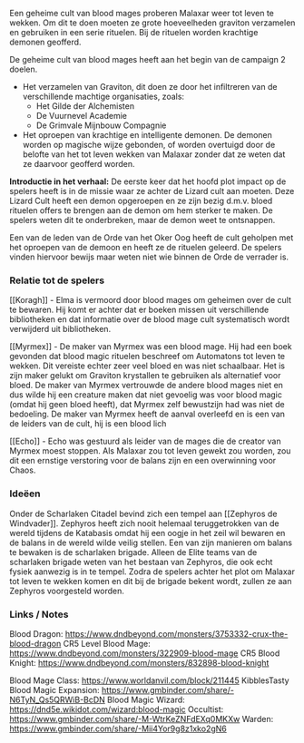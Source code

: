 Een geheime cult van blood mages proberen Malaxar weer tot leven te wekken.
Om dit te doen moeten ze grote hoeveelheden graviton verzamelen en gebruiken in een serie rituelen. Bij de rituelen worden krachtige demonen geofferd.

De geheime cult van blood mages heeft aan het begin van de campaign 2 doelen.
- Het verzamelen van Graviton, dit doen ze door het infiltreren van de verschillende machtige organisaties, zoals:
	- Het Gilde der Alchemisten
	- De Vuurnevel Academie
	- De Grimvale Mijnbouw Compagnie
- Het oproepen van krachtige en intelligente demonen. De demonen worden op magische wijze gebonden, of worden overtuigd door de belofte van het tot leven wekken van Malaxar zonder dat ze weten dat ze daarvoor geofferd worden.





**Introductie in het verhaal:**
De eerste keer dat het hoofd plot impact op de spelers heeft is in de missie waar ze achter de Lizard cult aan moeten. Deze Lizard Cult heeft een demon opgeroepen en ze zijn bezig d.m.v. bloed rituelen offers te brengen aan de demon om hem sterker te maken. De spelers weten dit te onderbreken, maar de demon weet te ontsnappen.

Een van de leden van de Orde van het Oker Oog heeft de cult geholpen met het oproepen van de demoon en heeft ze de rituelen geleerd. De spelers vinden hiervoor bewijs maar weten niet wie binnen de Orde de verrader is.

### Relatie tot de spelers
[[Koragh]] - Elma is vermoord door blood mages om geheimen over de cult te bewaren. Hij komt er achter dat er boeken missen uit verschillende bibliotheken en dat informatie over de blood mage cult systematisch wordt verwijderd uit bibliotheken. 

[[Myrmex]] - De maker van Myrmex was een blood mage. Hij had een boek gevonden dat blood magic rituelen beschreef om Automatons tot leven te wekken. Dit vereiste echter zeer veel bloed en was niet schaalbaar. Het is zijn maker gelukt om Graviton krystallen te gebruiken als alternatief voor bloed. De maker van Myrmex vertrouwde de andere blood mages niet en dus wilde hij een creature maken dat niet gevoelig was voor blood magic (omdat hij geen bloed heeft), dat Myrmex zelf bewustzijn had was niet de bedoeling. 
De maker van Myrmex heeft de aanval overleefd en is een van de leiders van de cult, hij is een blood lich

[[Echo]] - Echo was gestuurd als leider van de mages die de creator van Myrmex moest stoppen. Als Malaxar zou tot leven gewekt zou worden, zou dit een ernstige verstoring voor de balans zijn en een overwinning voor Chaos.


### Ideëen
Onder de Scharlaken Citadel bevind zich een tempel aan [[Zephyros de Windvader]].
Zephyros heeft zich nooit helemaal teruggetrokken van de wereld tijdens de Katabasis omdat hij een oogje in het zeil wil bewaren en de balans in de wereld wilde veilig stellen. Een van zijn manieren om balans te bewaken is de scharlaken brigade.
Alleen de Elite teams van de scharlaken brigade weten van het bestaan van Zephyros, die ook echt fysiek aanwezig is in te tempel.
Zodra de spelers achter het plot om Malaxar tot leven te wekken komen en dit bij de brigade bekent wordt, zullen ze aan Zephyros voorgesteld worden.


### Links / Notes
Blood Dragon: https://www.dndbeyond.com/monsters/3753332-crux-the-blood-dragon
CR5 Level Blood Mage: https://www.dndbeyond.com/monsters/322909-blood-mage
CR5 Blood Knight: https://www.dndbeyond.com/monsters/832898-blood-knight

Blood Mage Class: https://www.worldanvil.com/block/211445
KibblesTasty Blood Magic Expansion: https://www.gmbinder.com/share/-N6TyN_Qs5QRWiB-BcDN
Blood Magic Wizard: https://dnd5e.wikidot.com/wizard:blood-magic
Occultist: https://www.gmbinder.com/share/-M-WtrKeZNFdEXq0MKXw
Warden: https://www.gmbinder.com/share/-Mii4Yor9g8z1xko2gN6




